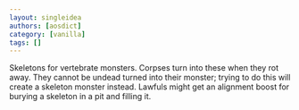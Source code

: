 ```yaml
---
layout: singleidea
authors: [aosdict]
category: [vanilla]
tags: []
---
```

Skeletons for vertebrate monsters. Corpses turn into these when they rot away. They cannot be undead turned into their monster; trying to do this will create a skeleton monster instead. Lawfuls might get an alignment boost for burying a skeleton in a pit and filling it.
